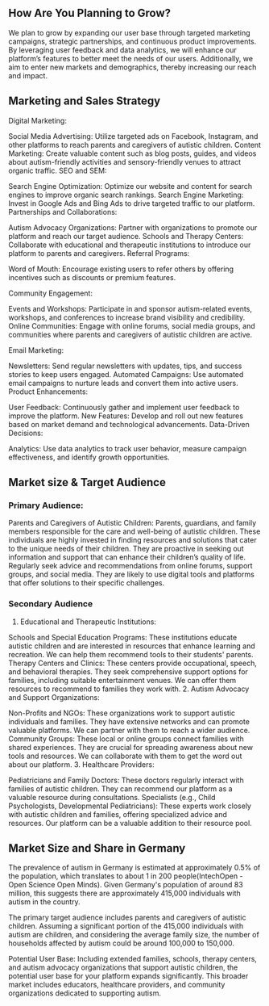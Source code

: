 ## How Are You Planning to Grow?

We plan to grow by expanding our user base through targeted marketing campaigns, strategic partnerships, and continuous product improvements. By leveraging user feedback and data analytics, we will enhance our platform’s features to better meet the needs of our users. Additionally, we aim to enter new markets and demographics, thereby increasing our reach and impact.

## Marketing and Sales Strategy
Digital Marketing:

Social Media Advertising: Utilize targeted ads on Facebook, Instagram, and other platforms to reach parents and caregivers of autistic children.
Content Marketing: Create valuable content such as blog posts, guides, and videos about autism-friendly activities and sensory-friendly venues to attract organic traffic.
SEO and SEM:

Search Engine Optimization: Optimize our website and content for search engines to improve organic search rankings.
Search Engine Marketing: Invest in Google Ads and Bing Ads to drive targeted traffic to our platform.
Partnerships and Collaborations:

Autism Advocacy Organizations: Partner with organizations to promote our platform and reach our target audience.
Schools and Therapy Centers: Collaborate with educational and therapeutic institutions to introduce our platform to parents and caregivers.
Referral Programs:

Word of Mouth: Encourage existing users to refer others by offering incentives such as discounts or premium features.

Community Engagement:

Events and Workshops: Participate in and sponsor autism-related events, workshops, and conferences to increase brand visibility and credibility.
Online Communities: Engage with online forums, social media groups, and communities where parents and caregivers of autistic children are active.


Email Marketing:

Newsletters: Send regular newsletters with updates, tips, and success stories to keep users engaged.
Automated Campaigns: Use automated email campaigns to nurture leads and convert them into active users.
Product Enhancements:

User Feedback: Continuously gather and implement user feedback to improve the platform.
New Features: Develop and roll out new features based on market demand and technological advancements.
Data-Driven Decisions:

Analytics: Use data analytics to track user behavior, measure campaign effectiveness, and identify growth opportunities.


## Market size & Target Audience


### Primary Audience:
Parents and Caregivers of Autistic Children:
Parents, guardians, and family members responsible for the care and well-being of autistic children. These individuals are highly invested in finding resources and solutions that cater to the unique needs of their children. They are proactive in seeking out information and support that can enhance their children’s quality of life. Regularly seek advice and recommendations from online forums, support groups, and social media. They are likely to use digital tools and platforms that offer solutions to their specific challenges.

### Secondary Audience
1. Educational and Therapeutic Institutions:

Schools and Special Education Programs: These institutions educate autistic children and are interested in resources that enhance learning and recreation.
We can help them recommend tools to their students' parents.
Therapy Centers and Clinics: These centers provide occupational, speech, and behavioral therapies. They seek comprehensive support options for families, including suitable entertainment venues.
We can offer them resources to recommend to families they work with.
2. Autism Advocacy and Support Organizations:

Non-Profits and NGOs: These organizations work to support autistic individuals and families. They have extensive networks and can promote valuable platforms.
We can partner with them to reach a wider audience.
Community Groups: These local or online groups connect families with shared experiences. They are crucial for spreading awareness about new tools and resources.
We can collaborate with them to get the word out about our platform.
3. Healthcare Providers:

Pediatricians and Family Doctors: These doctors regularly interact with families of autistic children. They can recommend our platform as a valuable resource during consultations.
Specialists (e.g., Child Psychologists, Developmental Pediatricians): These experts work closely with autistic children and families, offering specialized advice and resources.
Our platform can be a valuable addition to their resource pool.



## Market Size and Share in Germany

The prevalence of autism in Germany is estimated at approximately 0.5% of the population, which translates to about 1 in 200 people​ (IntechOpen - Open Science Open Minds)​. Given Germany's population of around 83 million, this suggests there are approximately 415,000 individuals with autism in the country.

The primary target audience includes parents and caregivers of autistic children. Assuming a significant portion of the 415,000 individuals with autism are children, and considering the average family size, the number of households affected by autism could be around 100,000 to 150,000.

Potential User Base:
Including extended families, schools, therapy centers, and autism advocacy organizations that support autistic children, the potential user base for your platform expands significantly. This broader market includes educators, healthcare providers, and community organizations dedicated to supporting autism.